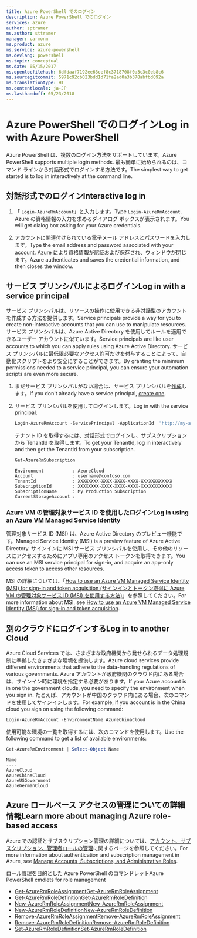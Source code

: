 ```yaml
---
title: Azure PowerShell でのログイン
description: Azure PowerShell でのログイン
services: azure
author: sptramer
ms.author: sttramer
manager: carmonm
ms.product: azure
ms.service: azure-powershell
ms.devlang: powershell
ms.topic: conceptual
ms.date: 05/15/2017
ms.openlocfilehash: 6dfdaaf7192ee63cef8c3718708f0a3c3c0eb8c6
ms.sourcegitcommit: 5971c92cb023bdd1d71fa2ad0a3b378abfbd092a
ms.translationtype: HT
ms.contentlocale: ja-JP
ms.lasthandoff: 05/23/2018
---
```

# <a name="log-in-with-azure-powershell"></a><span data-ttu-id="29791-103">Azure PowerShell でのログイン</span><span class="sxs-lookup"><span data-stu-id="29791-103">Log in with Azure PowerShell</span></span>

<span data-ttu-id="29791-104">Azure PowerShell は、複数のログイン方法をサポートしています。</span><span class="sxs-lookup"><span data-stu-id="29791-104">Azure PowerShell supports multiple login methods.</span></span> <span data-ttu-id="29791-105">最も簡単に始められるのは、コマンド ラインから対話形式でログインする方法です。</span><span class="sxs-lookup"><span data-stu-id="29791-105">The simplest way to get started is to log in interactively at the command line.</span></span>

## <a name="interactive-log-in"></a><span data-ttu-id="29791-106">対話形式でのログイン</span><span class="sxs-lookup"><span data-stu-id="29791-106">Interactive log in</span></span>

1. <span data-ttu-id="29791-107">「 `Login-AzureRmAccount`」と入力します。</span><span class="sxs-lookup"><span data-stu-id="29791-107">Type `Login-AzureRmAccount`.</span></span> <span data-ttu-id="29791-108">Azure の資格情報の入力を求めるダイアログ ボックスが表示されます。</span><span class="sxs-lookup"><span data-stu-id="29791-108">You will get dialog box asking for your Azure credentials.</span></span>

2. <span data-ttu-id="29791-109">アカウントに関連付けられている電子メール アドレスとパスワードを入力します。</span><span class="sxs-lookup"><span data-stu-id="29791-109">Type the email address and password associated with your account.</span></span> <span data-ttu-id="29791-110">Azure により資格情報が認証および保存され、ウィンドウが閉じます。</span><span class="sxs-lookup"><span data-stu-id="29791-110">Azure authenticates and saves the credential information, and then closes the window.</span></span>

## <a name="log-in-with-a-service-principal"></a><span data-ttu-id="29791-111">サービス プリンシパルによるログイン</span><span class="sxs-lookup"><span data-stu-id="29791-111">Log in with a service principal</span></span>

<span data-ttu-id="29791-112">サービス プリンシパルは、リソースの操作に使用できる非対話型のアカウントを作成する方法を提供します。</span><span class="sxs-lookup"><span data-stu-id="29791-112">Service principals provide a way for you to create non-interactive accounts that you can use to manipulate resources.</span></span> <span data-ttu-id="29791-113">サービス プリンシパルは、Azure Active Directory を使用してルールを適用できるユーザー アカウントに似ています。</span><span class="sxs-lookup"><span data-stu-id="29791-113">Service principals are like user accounts to which you can apply rules using Azure Active Directory.</span></span> <span data-ttu-id="29791-114">サービス プリンシパルに最低限必要なアクセス許可だけを付与することによって、自動化スクリプトをより安全にすることができます。</span><span class="sxs-lookup"><span data-stu-id="29791-114">By granting the minimum permissions needed to a service principal, you can ensure your automation scripts are even more secure.</span></span>

1. <span data-ttu-id="29791-115">まだサービス プリンシパルがない場合は、サービス プリンシパルを[作成](create-azure-service-principal-azureps.md)します。</span><span class="sxs-lookup"><span data-stu-id="29791-115">If you don't already have a service principal, [create one](create-azure-service-principal-azureps.md).</span></span>

2. <span data-ttu-id="29791-116">サービス プリンシパルを使用してログインします。</span><span class="sxs-lookup"><span data-stu-id="29791-116">Log in with the service principal.</span></span>

    ```powershell
    Login-AzureRmAccount -ServicePrincipal -ApplicationId  "http://my-app" -Credential $pscredential -TenantId $tenantid
    ```

    <span data-ttu-id="29791-117">テナント ID を取得するには、対話形式でログインし、サブスクリプションから TenantId を取得します。</span><span class="sxs-lookup"><span data-stu-id="29791-117">To get your TenantId, log in interactively and then get the TenantId from your subscription.</span></span>

    ```powershell
    Get-AzureRmSubscription
    ```

    ```
    Environment           : AzureCloud
    Account               : username@contoso.com
    TenantId              : XXXXXXXX-XXXX-XXXX-XXXX-XXXXXXXXXXXX
    SubscriptionId        : XXXXXXXX-XXXX-XXXX-XXXX-XXXXXXXXXXXX
    SubscriptionName      : My Production Subscription
    CurrentStorageAccount :
    ```

### <a name="log-in-using-an-azure-vm-managed-service-identity"></a><span data-ttu-id="29791-118">Azure VM の管理対象サービス ID を使用したログイン</span><span class="sxs-lookup"><span data-stu-id="29791-118">Log in using an Azure VM Managed Service Identity</span></span>

<span data-ttu-id="29791-119">管理対象サービス ID (MSI) は、Azure Active Directory のプレビュー機能です。</span><span class="sxs-lookup"><span data-stu-id="29791-119">Managed Service Identity (MSI) is a preview feature of Azure Active Directory.</span></span> <span data-ttu-id="29791-120">サインインに MSI サービス プリンシパルを使用し、その他のリソースにアクセスするためにアプリ専用のアクセス トークンを取得できます。</span><span class="sxs-lookup"><span data-stu-id="29791-120">You can use an MSI service principal for sign-in, and acquire an app-only access token to access other resources.</span></span>

<span data-ttu-id="29791-121">MSI の詳細については、「[How to use an Azure VM Managed Service Identity (MSI) for sign-in and token acquisition (サインインとトークン取得に Azure VM の管理対象サービス ID (MSI) を使用する方法)](/azure/active-directory/msi-how-to-get-access-token-using-msi)」を参照してください。</span><span class="sxs-lookup"><span data-stu-id="29791-121">For more information about MSI, see [How to use an Azure VM Managed Service Identity (MSI) for sign-in and token acquisition](/azure/active-directory/msi-how-to-get-access-token-using-msi).</span></span>

## <a name="log-in-to-another-cloud"></a><span data-ttu-id="29791-122">別のクラウドにログインする</span><span class="sxs-lookup"><span data-stu-id="29791-122">Log in to another Cloud</span></span>

<span data-ttu-id="29791-123">Azure Cloud Services では、さまざまな政府機関から発せられるデータ処理規制に準拠したさまざまな環境を提供します。</span><span class="sxs-lookup"><span data-stu-id="29791-123">Azure cloud services provide different environments that adhere to the data-handling regulations of various governments.</span></span> <span data-ttu-id="29791-124">Azure アカウントが政府機関のクラウド内にある場合は、サインイン時に環境を指定する必要があります。</span><span class="sxs-lookup"><span data-stu-id="29791-124">If your Azure account is in one the government clouds, you need to specify the environment when you sign in.</span></span> <span data-ttu-id="29791-125">たとえば、アカウントが中国のクラウド内にある場合、次のコマンドを使用してサインインします。</span><span class="sxs-lookup"><span data-stu-id="29791-125">For example, if you account is in the China cloud you sign on using the following command:</span></span>

```powershell
Login-AzureRmAccount -EnvironmentName AzureChinaCloud
```

<span data-ttu-id="29791-126">使用可能な環境の一覧を取得するには、次のコマンドを使用します。</span><span class="sxs-lookup"><span data-stu-id="29791-126">Use the following command to get a list of available environments:</span></span>

```powershell
Get-AzureRmEnvironment | Select-Object Name
```

```
Name
----
AzureCloud
AzureChinaCloud
AzureUSGovernment
AzureGermanCloud
```

## <a name="learn-more-about-managing-azure-role-based-access"></a><span data-ttu-id="29791-127">Azure ロールベース アクセスの管理についての詳細情報</span><span class="sxs-lookup"><span data-stu-id="29791-127">Learn more about managing Azure role-based access</span></span>

<span data-ttu-id="29791-128">Azure での認証とサブスクリプション管理の詳細については、[アカウント、サブスクリプション、管理者ロールの管理](/azure/active-directory/role-based-access-control-configure)に関するページを参照してください。</span><span class="sxs-lookup"><span data-stu-id="29791-128">For more information about authentication and subscription management in Azure, see [Manage Accounts, Subscriptions, and Administrative Roles](/azure/active-directory/role-based-access-control-configure).</span></span>

<span data-ttu-id="29791-129">ロール管理を目的とした Azure PowerShell のコマンドレット</span><span class="sxs-lookup"><span data-stu-id="29791-129">Azure PowerShell cmdlets for role management</span></span>

* [<span data-ttu-id="29791-130">Get-AzureRmRoleAssignment</span><span class="sxs-lookup"><span data-stu-id="29791-130">Get-AzureRmRoleAssignment</span></span>](/powershell/module/AzureRM.Resources/Get-AzureRmRoleAssignment)
* [<span data-ttu-id="29791-131">Get-AzureRmRoleDefinition</span><span class="sxs-lookup"><span data-stu-id="29791-131">Get-AzureRmRoleDefinition</span></span>](/powershell/module/AzureRM.Resources/Get-AzureRmRoleDefinition)
* [<span data-ttu-id="29791-132">New-AzureRmRoleAssignment</span><span class="sxs-lookup"><span data-stu-id="29791-132">New-AzureRmRoleAssignment</span></span>](/powershell/module/AzureRM.Resources/New-AzureRmRoleAssignment)
* [<span data-ttu-id="29791-133">New-AzureRmRoleDefinition</span><span class="sxs-lookup"><span data-stu-id="29791-133">New-AzureRmRoleDefinition</span></span>](/powershell/module/AzureRM.Resources/New-AzureRmRoleDefinition)
* [<span data-ttu-id="29791-134">Remove-AzureRmRoleAssignment</span><span class="sxs-lookup"><span data-stu-id="29791-134">Remove-AzureRmRoleAssignment</span></span>](/powershell/module/AzureRM.Resources/Remove-AzureRmRoleAssignment)
* [<span data-ttu-id="29791-135">Remove-AzureRmRoleDefinition</span><span class="sxs-lookup"><span data-stu-id="29791-135">Remove-AzureRmRoleDefinition</span></span>](/powershell/module/AzureRM.Resources/Remove-AzureRmRoleDefinition)
* [<span data-ttu-id="29791-136">Set-AzureRmRoleDefinition</span><span class="sxs-lookup"><span data-stu-id="29791-136">Set-AzureRmRoleDefinition</span></span>](/powershell/moduel/AzureRM.Resources/Set-AzureRmRoleDefinition)
